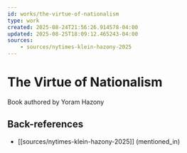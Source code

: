 ```yaml
---
id: works/the-virtue-of-nationalism
type: work
created: 2025-08-24T21:56:26.914578-04:00
updated: 2025-08-25T18:09:12.465243-04:00
sources:
    - sources/nytimes-klein-hazony-2025
---
```


# The Virtue of Nationalism

Book authored by Yoram Hazony

## Back-references
<!-- Auto-maintained by the system -->
- [[sources/nytimes-klein-hazony-2025]] (mentioned_in)

